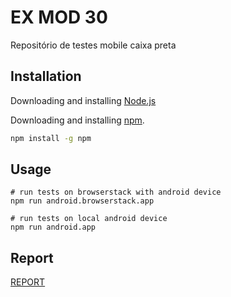 # EX MOD 30

Repositório de testes mobile caixa preta

## Installation

Downloading and installing [Node.js](https://nodejs.org/en/)</p>
Downloading and installing [npm](https://docs.npmjs.com/downloading-and-installing-node-js-and-npm).

```bash
npm install -g npm
```

## Usage

```
# run tests on browserstack with android device
npm run android.browserstack.app

# run tests on local android device
npm run android.app
```

## Report

[REPORT](https://vhonorato.github.io/ex_mod_30/)

